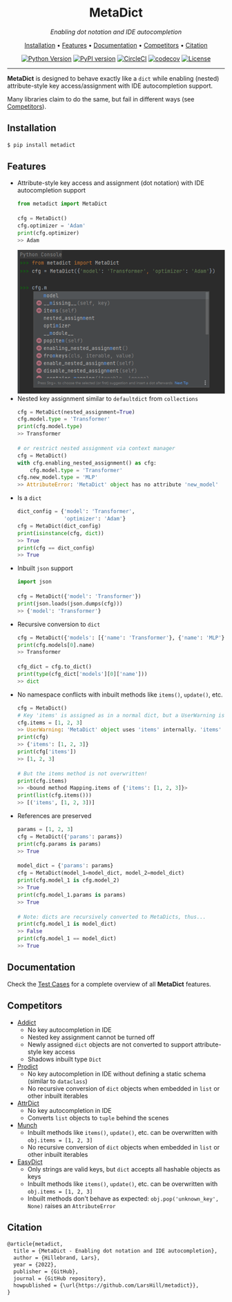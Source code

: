 <div align="center">
<h1>MetaDict</h1>

_Enabling dot notation and IDE autocompletion_

<p align="center">
<a href="#installation">Installation</a> •
  <a href="#features">Features</a> •
<a href="#documentation">Documentation</a> •
  <a href="#competitors">Competitors</a> •
  <a href="#citation">Citation</a>
</p>

[![Python Version](https://img.shields.io/badge/python-3.6%20%7C%203.7%20%7C%203.8%20%7C%203.9%20%7C%203.10-blue.svg)](https://www.python.org/downloads/release/python-360/)
[![PyPI version](https://badge.fury.io/py/metadict.svg)](https://badge.fury.io/py/metadict)
[![CircleCI](https://circleci.com/gh/fluidml/fluidml/tree/main.svg?style=shield)](https://circleci.com/gh/LarsHill/metadict/tree/main)
[![codecov](https://codecov.io/gh/LarsHill/metadict/branch/main/graph/badge.svg?token=XG4UDWF8RE)](https://codecov.io/gh/LarsHill/metadict)
[![License](https://img.shields.io/badge/License-Apache%202.0-blue.svg)](https://opensource.org/licenses/Apache-2.0)

</div>

---

**MetaDict** is designed to behave exactly like a `dict` while enabling (nested) attribute-style key access/assignment with IDE autocompletion support. 

Many libraries claim to do the same, but fail in different ways (see <a href="#competitors">Competitors</a>). 

## Installation

```bash
$ pip install metadict
```
## Features

- Attribute-style key access and assignment (dot notation) with IDE autocompletion support
   ```python
   from metadict import MetaDict
   
   cfg = MetaDict()
   cfg.optimizer = 'Adam'
   print(cfg.optimizer)
   >> Adam
   ```
   ![autocompletion demo](/autocompletion.png?raw=true "Autocompletion demo")
- Nested key assignment similar to `defaultdict` from `collections`
   ```python
   cfg = MetaDict(nested_assignment=True)
   cfg.model.type = 'Transformer' 
   print(cfg.model.type)
   >> Transformer
   
   # or restrict nested assignment via context manager
   cfg = MetaDict()
   with cfg.enabling_nested_assignment() as cfg:
       cfg.model.type = 'Transformer'
   cfg.new_model.type = 'MLP'
   >> AttributeError: 'MetaDict' object has no attribute 'new_model'
   ```
- Is a `dict`
   ```python
   dict_config = {'model': 'Transformer',
                  'optimizer': 'Adam'}    
   cfg = MetaDict(dict_config)
   print(isinstance(cfg, dict))
   >> True
   print(cfg == dict_config)
   >> True
   ```
- Inbuilt `json` support
   ```python
   import json
       
   cfg = MetaDict({'model': 'Transformer'})
   print(json.loads(json.dumps(cfg)))
   >> {'model': 'Transformer'}
   ```
- Recursive conversion to `dict`
   ```python  
   cfg = MetaDict({'models': [{'name': 'Transformer'}, {'name': 'MLP'}]})
   print(cfg.models[0].name)
   >> Transformer
   
   cfg_dict = cfg.to_dict()
   print(type(cfg_dict['models'][0]['name']))
   >> dict
   ```
- No namespace conflicts with inbuilt methods like `items()`, `update()`, etc.
   ```python  
   cfg = MetaDict()
   # Key 'items' is assigned as in a normal dict, but a UserWarning is raised
   cfg.items = [1, 2, 3]
   >> UserWarning: 'MetaDict' object uses 'items' internally. 'items' can only be accessed via `obj['items']`.
   print(cfg)
   >> {'items': [1, 2, 3]}
   print(cfg['items'])
   >> [1, 2, 3]
   
   # But the items method is not overwritten!
   print(cfg.items)
   >> <bound method Mapping.items of {'items': [1, 2, 3]}>
   print(list(cfg.items()))
   >> [('items', [1, 2, 3])]
   ```
- References are preserved
   ```python
   params = [1, 2, 3]    
   cfg = MetaDict({'params': params})
   print(cfg.params is params)
   >> True
   
   model_dict = {'params': params}
   cfg = MetaDict(model_1=model_dict, model_2=model_dict)
   print(cfg.model_1 is cfg.model_2)
   >> True
   print(cfg.model_1.params is params)
   >> True
   
   # Note: dicts are recursively converted to MetaDicts, thus...
   print(cfg.model_1 is model_dict)
   >> False
   print(cfg.model_1 == model_dict)
   >> True
   ```

## Documentation

Check the [Test Cases](https://github.com/LarsHill/metadict/blob/main/tests/test_metadict.py) for a complete overview of all **MetaDict** features.


## Competitors
- [Addict](https://github.com/mewwts/addict)
  - No key autocompletion in IDE
  - Nested key assignment cannot be turned off
  - Newly assigned `dict` objects are not converted to support attribute-style key access
  - Shadows inbuilt type `Dict`
- [Prodict](https://github.com/ramazanpolat/prodict)
  - No key autocompletion in IDE without defining a static schema (similar to `dataclass`)
  - No recursive conversion of `dict` objects when embedded in `list` or other inbuilt iterables
- [AttrDict](https://github.com/bcj/AttrDict)
  - No key autocompletion in IDE
  - Converts `list` objects to `tuple` behind the scenes
- [Munch](https://github.com/Infinidat/munch)
  - Inbuilt methods like `items()`, `update()`, etc. can be overwritten with `obj.items = [1, 2, 3]` 
  - No recursive conversion of `dict` objects when embedded in `list` or other inbuilt iterables
- [EasyDict](https://github.com/makinacorpus/easydict)
  - Only strings are valid keys, but `dict` accepts all hashable objects as keys
  - Inbuilt methods like `items()`, `update()`, etc. can be overwritten with `obj.items = [1, 2, 3]`
  - Inbuilt methods don't behave as expected: `obj.pop('unknown_key', None)` raises an `AttributeError`


## Citation

```
@article{metadict,
  title = {MetaDict - Enabling dot notation and IDE autocompletion},
  author = {Hillebrand, Lars},
  year = {2022},
  publisher = {GitHub},
  journal = {GitHub repository},
  howpublished = {\url{https://github.com/LarsHill/metadict}},
}
```
